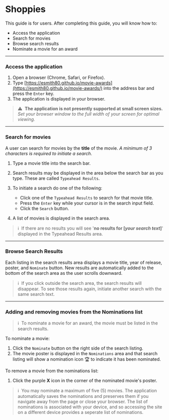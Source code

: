 # Shoppies
This guide is for users. After completing this guide, you will know how to:
* Access the application
* Search for movies
* Browse search results
* Nominate a movie for an award
---

### Access the application
1. Open a browser (Chrome, Safari, or Firefox).
2. Type [https://esmith80.github.io/movie-awards](https://esmith80.github.io/movie-awards/) into the address bar and press the `Enter` key.
3. The application is displayed in your browser.

> :warning:&nbsp; **The application is not presently supported at small screen sizes.** _Set your browser window to the full width of your screen for optimal viewing._

---
### Search for movies
A user can search for movies by the **title** of the movie. _A minimum of 3 characters is required to initiate a search._
1. Type a movie title into the search bar. 
2. Search results may be displayed in the area below the search bar as you type. These are called `Typeahead Results`.   
3. To initiate a search do one of the following:

   - Click one of the `Typeahead Results` to search for that movie title.
   - Press the `Enter` key while your cursor is in the search input field.   
   - Click the `Search` button.
 
4. A list of movies is displayed in the search area.

>:information_source:&nbsp; If there are no results you will see '**no results for [_your search text_]**' displayed in the Typeahead Results area.

---
### Browse Search Results

Each listing in the search results area displays a movie title, year of release, poster, and `Nominate` button. New results are automatically added to the bottom of the search area as the user scrolls downward.

>:information_source:&nbsp; If you click outside the search area, the search results will disappear. To see those results again, initiate another search with the same search text.

---
### Adding and removing movies from the Nominations list

>:information_source:&nbsp; To nominate a movie for an award, the movie must be listed in the search results.

To nominate a movie:
1. Click the `Nominate` button on the right side of the search listing.
2. The movie poster is displayed in the `Nominations` area and that search listing will show a nomination icon 🏆 to indicate it has been nominated.

To remove a movie from the nominations list:
1. Click the purple **X** icon in the corner of the nominated movie's poster.

>:information_source:&nbsp; You may nominate a maximum of five (5) movies. The application automatically saves the nominations and preserves them if you navigate away from the page or close your browser. The list of nominations is associated with your device, and so accessing the site on a different device provides a seperate list of nominations.
